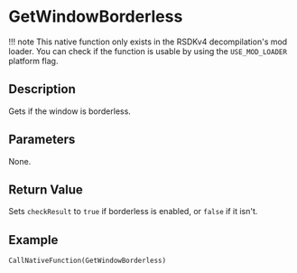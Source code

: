 # GetWindowBorderless

!!! note
    This native function only exists in the RSDKv4 decompilation's mod loader. You can check if the function is usable by using the `USE_MOD_LOADER` platform flag.

## Description
Gets if the window is borderless.

## Parameters
None.

## Return Value
Sets `checkResult` to `true` if borderless is enabled, or `false` if it isn't.

## Example
```
CallNativeFunction(GetWindowBorderless)
```